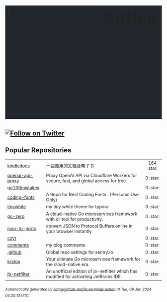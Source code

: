 ![gifOS](os.gif)

[![Follow on Twitter](https://shields.io/twitter/follow/czyt?label=Follow)](https://twitter.com/czyt) 
---

## Popular Repositories
<table>
<tr><td><a href="https://github.com/czyt/kindledocs">kindledocs</a></td><td>一些自用的文档及电子书</td><td align="center" width="12%">164 :star:</td></tr>
<tr><td><a href="https://github.com/czyt/openai-api-proxy">openai-api-proxy</a></td><td>Proxy OpenAI API via Cloudflare Workers for secure, fast, and global access for free.</td><td align="center" width="12%">0 :star:</td></tr>
<tr><td><a href="https://github.com/czyt/go100mistakes">go100mistakes</a></td><td></td><td align="center" width="12%">0 :star:</td></tr>
<tr><td><a href="https://github.com/czyt/coding-fonts">coding-fonts</a></td><td>A Repo for Best Coding Fonts . (Personal Use Only)</td><td align="center" width="12%">0 :star:</td></tr>
<tr><td><a href="https://github.com/czyt/tinywhite">tinywhite</a></td><td>my tiny white theme for typora</td><td align="center" width="12%">0 :star:</td></tr>
<tr><td><a href="https://github.com/czyt/go-zero">go-zero</a></td><td>A cloud-native Go microservices framework with cli tool for productivity.</td><td align="center" width="12%">0 :star:</td></tr>
<tr><td><a href="https://github.com/czyt/json-to-proto">json-to-proto</a></td><td>convert JSON to Protocol Buffers online in your browser instantly</td><td align="center" width="12%">0 :star:</td></tr>
<tr><td><a href="https://github.com/czyt/czyt">czyt</a></td><td></td><td align="center" width="12%">0 :star:</td></tr>
<tr><td><a href="https://github.com/czyt/comments">comments</a></td><td>my blog comments</td><td align="center" width="12%">0 :star:</td></tr>
<tr><td><a href="https://github.com/czyt/.github">.github</a></td><td>Global repo settings for sentry.io</td><td align="center" width="12%">0 :star:</td></tr>
<tr><td><a href="https://github.com/czyt/kratos">kratos</a></td><td>Your ultimate Go microservices framework for the cloud-native era.</td><td align="center" width="12%">0 :star:</td></tr>
<tr><td><a href="https://github.com/czyt/jb-netfilter">jb-netfilter</a></td><td>An unofficial edition of ja-netfilter which has modified for activating JetBrains IDE.</td><td align="center" width="12%">0 :star:</td></tr>
</table>



<sub><i>Automatically generated by [liamg/github-profile-terminal-action](https://github.com/liamg/github-profile-terminal-action) at Tue, 09 Jan 2024 04:20:13 UTC</i></sub>
